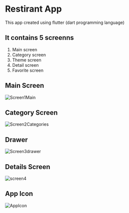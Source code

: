 # Restirant App
This app created using flutter (dart programming language)

## It contains 5 screenns
1. Main screen
2. Category screen
3. Theme screen
4. Detail screen
5. Favorite screen

## Main Screen

![Screen1Main](https://user-images.githubusercontent.com/56017399/112260237-9940ed80-8c7a-11eb-9181-7fad1d1e4abb.jpg)

## Category Screen
![Screen2Categories](https://user-images.githubusercontent.com/56017399/112260253-9fcf6500-8c7a-11eb-92a5-d89a5c62d8a2.jpg)

## Drawer 
![Screen3drawer](https://user-images.githubusercontent.com/56017399/112260264-a2ca5580-8c7a-11eb-849a-1cd8837eff9a.jpg)

## Details Screen
![screen4](https://user-images.githubusercontent.com/56017399/112260274-a78f0980-8c7a-11eb-933f-1a26faf85988.jpg)

## App Icon
![AppIcon](https://user-images.githubusercontent.com/56017399/112260206-91814900-8c7a-11eb-9a17-56ee40455021.jpg)
